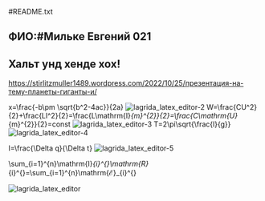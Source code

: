 
#README.txt
## ФИО:#Мильке Евгений 021
## Хальт унд хенде хох!
https://stirlitzmuller1489.wordpress.com/2022/10/25/презентация-на-тему-планеты-гиганты-и/

   x=\frac{-b\pm \sqrt{b^2-4ac}}{2a}
   ![lagrida_latex_editor-2](https://user-images.githubusercontent.com/114472400/200513522-298e247c-7bd9-4203-8cfe-351e89adb9df.png)
   W=\frac{CU^2}{2}+\frac{LI^2}{2}=\frac{L\mathrm{I}_{m}^{2}}{2}=\frac{C\mathrm{U}_{m}^{2}}{2}=const
   ![lagrida_latex_editor-3](https://user-images.githubusercontent.com/114472400/200515535-c436f19c-37c9-4c8b-a080-f4b12e6377f0.png)
   T=2\pi\sqrt{\frac{l}{g}}
   ![lagrida_latex_editor-4](https://user-images.githubusercontent.com/114472400/200515833-bf545162-dd95-4c82-8758-085dccb7d3b5.png)

   I=\frac{\Delta q}{\Delta t}
![lagrida_latex_editor-5](https://user-images.githubusercontent.com/114472400/200516031-eb4b6aff-29b1-4c1c-a405-9548a7608a30.png)

   \sum_{i=1}^{n}\mathrm{I}_{i}^{}\mathrm{R}_{i}^{}=\sum_{i=1}^{n}\mathrm{ℰ}_{i}^{}


![lagrida_latex_editor](https://user-images.githubusercontent.com/114472400/200516130-8b872c9c-a665-4385-95dc-78ff2b733515.png)
